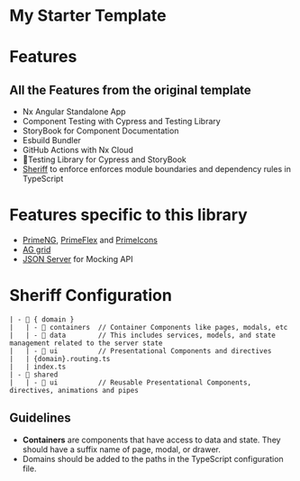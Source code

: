# My Starter Template



# Features 

## All the Features from the original template

- Nx Angular Standalone App
- Component Testing with Cypress and Testing Library
- StoryBook for Component Documentation
- Esbuild Bundler
- GitHub Actions with Nx Cloud
- 🐙Testing Library for Cypress and StoryBook
- [Sheriff](https://github.com/softarc-consulting/sheriff) to enforce enforces module boundaries and dependency rules in
  TypeScript


# Features specific to this library
- [PrimeNG](https://primeng.org/installation), [PrimeFlex](https://primeflex.org/) and [PrimeIcons](https://primefaces.org/primeicons)
- [AG grid](https://www.ag-grid.com/) 
- [JSON Server](https://github.com/typicode/json-server/tree/v0) for Mocking API


# Sheriff Configuration

```
| - 📁 { domain }
|   | - 📁 containers  // Container Components like pages, modals, etc
|   | - 📁 data        // This includes services, models, and state management related to the server state
|   | - 📁 ui          // Presentational Components and directives
|   | {domain}.routing.ts
|   | index.ts 
| - 📁 shared  
|   | - 📁 ui          // Reusable Presentational Components, directives, animations and pipes
```

## Guidelines

- **Containers** are components that have access to data and state. They should have a suffix name of page, modal, or drawer.
- Domains should be added to the paths in the TypeScript configuration file.
